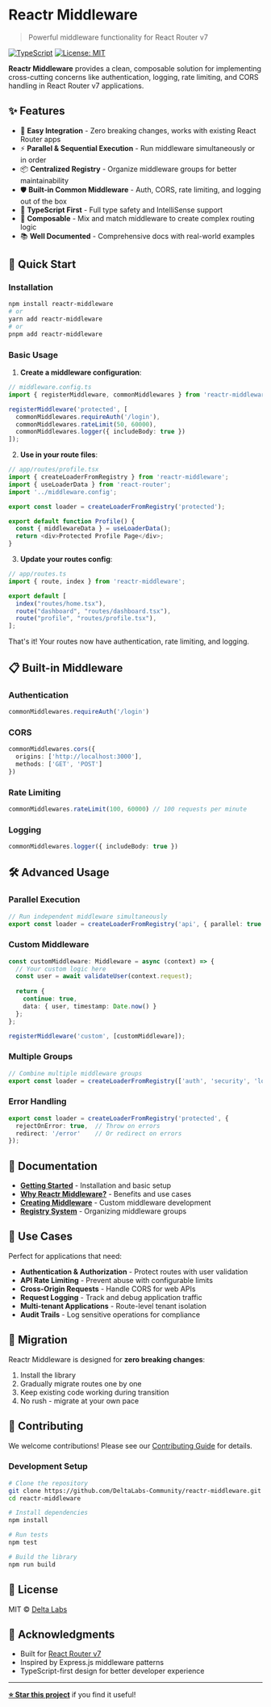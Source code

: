 # Reactr Middleware

> Powerful middleware functionality for React Router v7

[![TypeScript](https://img.shields.io/badge/TypeScript-Ready-blue.svg)](https://www.typescriptlang.org/)
[![License: MIT](https://img.shields.io/badge/License-MIT-yellow.svg)](https://opensource.org/licenses/MIT)

**Reactr Middleware** provides a clean, composable solution for implementing cross-cutting concerns like authentication, logging, rate limiting, and CORS handling in React Router v7 applications.

## ✨ Features

- 🚀 **Easy Integration** - Zero breaking changes, works with existing React Router apps
- ⚡ **Parallel & Sequential Execution** - Run middleware simultaneously or in order
- 📦 **Centralized Registry** - Organize middleware groups for better maintainability
- 🛡️ **Built-in Common Middleware** - Auth, CORS, rate limiting, and logging out of the box
- 🎯 **TypeScript First** - Full type safety and IntelliSense support
- 🔄 **Composable** - Mix and match middleware to create complex routing logic
- 📚 **Well Documented** - Comprehensive docs with real-world examples

## 🚀 Quick Start

### Installation

```bash
npm install reactr-middleware
# or
yarn add reactr-middleware
# or
pnpm add reactr-middleware
```

### Basic Usage

1. **Create a middleware configuration**:

```typescript
// middleware.config.ts
import { registerMiddleware, commonMiddlewares } from 'reactr-middleware';

registerMiddleware('protected', [
  commonMiddlewares.requireAuth('/login'),
  commonMiddlewares.rateLimit(50, 60000),
  commonMiddlewares.logger({ includeBody: true })
]);
```

2. **Use in your route files**:

```typescript
// app/routes/profile.tsx
import { createLoaderFromRegistry } from 'reactr-middleware';
import { useLoaderData } from 'react-router';
import '../middleware.config';

export const loader = createLoaderFromRegistry('protected');

export default function Profile() {
  const { middlewareData } = useLoaderData();
  return <div>Protected Profile Page</div>;
}
```

3. **Update your routes config**:

```typescript
// app/routes.ts
import { route, index } from 'reactr-middleware';

export default [
  index("routes/home.tsx"),
  route("dashboard", "routes/dashboard.tsx"),
  route("profile", "routes/profile.tsx"),
];
```

That's it! Your routes now have authentication, rate limiting, and logging.

## 📋 Built-in Middleware

### Authentication
```typescript
commonMiddlewares.requireAuth('/login')
```

### CORS
```typescript
commonMiddlewares.cors({
  origins: ['http://localhost:3000'],
  methods: ['GET', 'POST']
})
```

### Rate Limiting
```typescript
commonMiddlewares.rateLimit(100, 60000) // 100 requests per minute
```

### Logging
```typescript
commonMiddlewares.logger({ includeBody: true })
```

## 🛠️ Advanced Usage

### Parallel Execution
```typescript
// Run independent middleware simultaneously
export const loader = createLoaderFromRegistry('api', { parallel: true });
```

### Custom Middleware
```typescript
const customMiddleware: Middleware = async (context) => {
  // Your custom logic here
  const user = await validateUser(context.request);
  
  return {
    continue: true,
    data: { user, timestamp: Date.now() }
  };
};

registerMiddleware('custom', [customMiddleware]);
```

### Multiple Groups
```typescript
// Combine multiple middleware groups
export const loader = createLoaderFromRegistry(['auth', 'security', 'logging']);
```

### Error Handling
```typescript
export const loader = createLoaderFromRegistry('protected', {
  rejectOnError: true,  // Throw on errors
  redirect: '/error'    // Or redirect on errors
});
```

## 📖 Documentation

- **[Getting Started](https://reactrmiddleware.com/docs/v-1.0.0/getting-started)** - Installation and basic setup
- **[Why Reactr Middleware?](https://reactrmiddleware.com/docs/v-1.0.0/why-reactr-middleware)** - Benefits and use cases
- **[Creating Middleware](https://reactrmiddleware.com/docs/v-1.0.0/middleware)** - Custom middleware development
- **[Registry System](https://reactrmiddleware.com/docs/v-1.0.0/registry)** - Organizing middleware groups

## 🎯 Use Cases

Perfect for applications that need:

- **Authentication & Authorization** - Protect routes with user validation
- **API Rate Limiting** - Prevent abuse with configurable limits
- **Cross-Origin Requests** - Handle CORS for web APIs
- **Request Logging** - Track and debug application traffic
- **Multi-tenant Applications** - Route-level tenant isolation
- **Audit Trails** - Log sensitive operations for compliance

## 🔄 Migration

Reactr Middleware is designed for **zero breaking changes**:

1. Install the library
2. Gradually migrate routes one by one  
3. Keep existing code working during transition
4. No rush - migrate at your own pace

## 🤝 Contributing

We welcome contributions! Please see our [Contributing Guide](CONTRIBUTING.md) for details.

### Development Setup

```bash
# Clone the repository
git clone https://github.com/DeltaLabs-Community/reactr-middleware.git
cd reactr-middleware

# Install dependencies
npm install

# Run tests
npm test

# Build the library
npm run build
```

## 📄 License

MIT © [Delta Labs](https://github.com/DeltaLabs-Community)

## 🙏 Acknowledgments

- Built for [React Router v7](https://reactrouter.com/)
- Inspired by Express.js middleware patterns
- TypeScript-first design for better developer experience

---

**[⭐ Star this project](https://github.com/DeltaLabs-Community/reactr-middleware)** if you find it useful!
